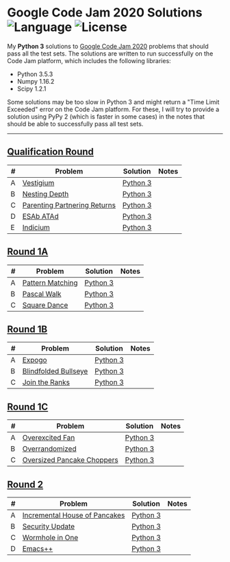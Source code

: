 # Google Code Jam 2020 Solutions ![Language](https://img.shields.io/badge/language-Python%203-orange) ![License](https://img.shields.io/github/license/theXYZT/codejam-2020)

My **Python 3** solutions to [Google Code Jam 2020](https://codingcompetitions.withgoogle.com/codejam/archive/2020) problems that should pass all the test sets. The solutions are written to run successfully on the Code Jam platform, which includes the following libraries:

 * Python 3.5.3
 * Numpy 1.16.2
 * Scipy 1.2.1

Some solutions may be too slow in Python 3 and might return a "Time Limit Exceeded" error on the Code Jam platform. For these, I will try to provide a solution using PyPy 2 (which is faster in some cases) in the notes that should be able to successfully pass all test sets.

---

## [Qualification Round](https://codingcompetitions.withgoogle.com/codejam/round/000000000019fd27)

| # | Problem | Solution | Notes |
|---|---------|----------|-------|
| A | [Vestigium](https://codingcompetitions.withgoogle.com/codejam/round/000000000019fd27/000000000020993c) | [Python 3](https://github.com/theXYZT/codejam-2020/blob/master/Qualification%20Round/vestigium.py) |  |
| B | [Nesting Depth](https://codingcompetitions.withgoogle.com/codejam/round/000000000019fd27/0000000000209a9f) | [Python 3](https://github.com/theXYZT/codejam-2020/blob/master/Qualification%20Round/nesting-depth.py) |  |
| C | [Parenting Partnering Returns](https://codingcompetitions.withgoogle.com/codejam/round/000000000019fd27/000000000020bdf9) | [Python 3](https://github.com/theXYZT/codejam-2020/blob/master/Qualification%20Round/parenting-partnering-returns.py) |  |
| D | [ESAb ATAd](https://codingcompetitions.withgoogle.com/codejam/round/000000000019fd27/0000000000209a9e) | [Python 3](https://github.com/theXYZT/codejam-2020/blob/master/Qualification%20Round/esab-atad.py) |  |
| E | [Indicium](https://codingcompetitions.withgoogle.com/codejam/round/000000000019fd27/0000000000209aa0) | [Python 3](https://github.com/theXYZT/codejam-2020/blob/master/Qualification%20Round/indicium.py) |  |


## [Round 1A](https://codingcompetitions.withgoogle.com/codejam/round/000000000019fd74)

| # | Problem | Solution | Notes |
|---|---------|----------|-------|
| A | [Pattern Matching](https://codingcompetitions.withgoogle.com/codejam/round/000000000019fd74/00000000002b3034) | [Python 3](https://github.com/theXYZT/codejam-2020/blob/master/Round%201A/pattern-matching.py) | |
| B | [Pascal Walk](https://codingcompetitions.withgoogle.com/codejam/round/000000000019fd74/00000000002b1353) | [Python 3](https://github.com/theXYZT/codejam-2020/blob/master/Round%201A/pascal-walk.py) | |
| C | [Square Dance](https://codingcompetitions.withgoogle.com/codejam/round/000000000019fd74/00000000002b1355) | [Python 3](https://github.com/theXYZT/codejam-2020/blob/master/Round%201A/square-dance.py) | |


## [Round 1B](https://codingcompetitions.withgoogle.com/codejam/round/000000000019fef2)

| # | Problem | Solution | Notes |
|---|---------|----------|-------|
| A | [Expogo](https://codingcompetitions.withgoogle.com/codejam/round/000000000019fef2/00000000002d5b62) | [Python 3](https://github.com/theXYZT/codejam-2020/blob/master/Round%201B/expogo.py) | |
| B | [Blindfolded Bullseye](https://codingcompetitions.withgoogle.com/codejam/round/000000000019fef2/00000000002d5b63) | [Python 3](https://github.com/theXYZT/codejam-2020/blob/master/Round%201B/blindfolded-bullseye.py) | |
| C | [Join the Ranks](https://codingcompetitions.withgoogle.com/codejam/round/000000000019fef2/00000000002d5b64) | [Python 3](https://github.com/theXYZT/codejam-2020/blob/master/Round%201B/join-the-ranks.py) | |


## [Round 1C](https://codingcompetitions.withgoogle.com/codejam/round/000000000019fef4)

| # | Problem | Solution | Notes |
|---|---------|----------|-------|
| A | [Overexcited Fan](https://codingcompetitions.withgoogle.com/codejam/round/000000000019fef4/0000000000317409) | [Python 3](https://github.com/theXYZT/codejam-2020/blob/master/Round%201C/overexcited-fan.py) | |
| B | [Overrandomized](https://codingcompetitions.withgoogle.com/codejam/round/000000000019fef4/00000000003179a1) | [Python 3](https://github.com/theXYZT/codejam-2020/blob/master/Round%201C/overrandomized.py) | |
| C | [Oversized Pancake Choppers](https://codingcompetitions.withgoogle.com/codejam/round/000000000019fef4/00000000003172d1) | [Python 3](https://github.com/theXYZT/codejam-2020/blob/master/Round%201C/oversized-pancake-choppers.py) | |


## [Round 2](https://codingcompetitions.withgoogle.com/codejam/round/000000000019ffb9)

| # | Problem | Solution | Notes |
|---|---------|----------|-------|
| A | [Incremental House of Pancakes](https://codingcompetitions.withgoogle.com/codejam/round/000000000019ffb9/00000000003384ea) | [Python 3]() | |
| B | [Security Update](https://codingcompetitions.withgoogle.com/codejam/round/000000000019ffb9/000000000033871f) | [Python 3]() | |
| C | [Wormhole in One](https://codingcompetitions.withgoogle.com/codejam/round/000000000019ffb9/00000000003386d0) | [Python 3]() | |
| D | [Emacs++](https://codingcompetitions.withgoogle.com/codejam/round/000000000019ffb9/000000000033893b) | [Python 3]() | |

